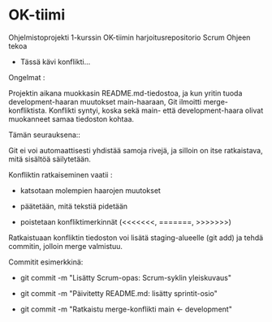 # OK-tiimi
Ohjelmistoprojekti 1-kurssin OK-tiimin harjoitusrepositorio
Scrum Ohjeen tekoa

- Tässä kävi konflikti... 

Ongelmat :

Projektin aikana muokkasin README.md-tiedostoa, ja kun yritin tuoda development-haaran muutokset main-haaraan, Git ilmoitti merge-konfliktista. Konflikti syntyi, koska sekä main- että development-haara olivat muokanneet samaa tiedoston kohtaa.

Tämän seurauksena::

Git ei voi automaattisesti yhdistää samoja rivejä, ja silloin on itse ratkaistava, mitä sisältöä säilytetään.

Konfliktin ratkaiseminen vaatii :

- katsotaan molempien haarojen muutokset

- päätetään, mitä tekstiä pidetään

- poistetaan konfliktimerkinnät (<<<<<<<, =======, >>>>>>>)

Ratkaistuaan konfliktin tiedoston voi lisätä staging-alueelle (git add) ja tehdä commitin, jolloin merge valmistuu.


Commitit esimerkkinä:

- git commit -m "Lisätty Scrum-opas: Scrum-syklin yleiskuvaus"

- git commit -m "Päivitetty README.md: lisätty sprintit-osio"

- git commit -m "Ratkaistu merge-konflikti main <- development"